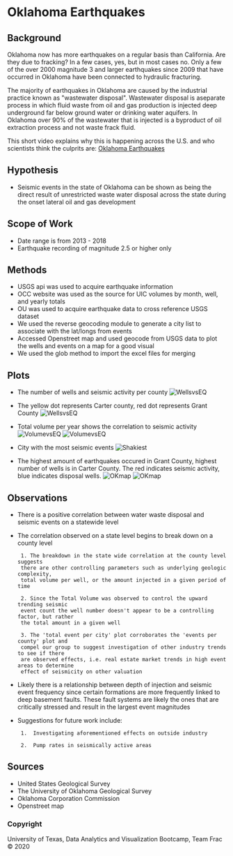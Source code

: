 # Oklahoma Earthquakes

## Background

Oklahoma now has more earthquakes on a regular basis than California. Are they due to fracking?
In a few cases, yes, but in most cases no. Only a few of the over 2000 magnitude 3 and larger earthquakes since 2009 that have occurred in Oklahoma have been connected to hydraulic fracturing. 

The majority of earthquakes in Oklahoma are caused by the industrial practice​ known as "wastewater disposal". Wastewater disposal is a ​separate ​process in which fluid waste from oil and gas production is injected deep underground far below ground water or drinking water aquifers. In Oklahoma over 90% of the wastewater that is injected is a byproduct of oil extraction process and not waste frack fluid.

This short video explains why this is happening across the U.S. and who scientists think the culprits are:
[Oklahoma Earthquakes](https://www.youtube.com/watch?v=AIu3b0WhMgs&feature=youtu.be)

## Hypothesis
* Seismic events in the state of Oklahoma can be shown as being the direct result of unrestricted waste water disposal across the state during the onset lateral oil and gas development

## Scope of Work
* Date range is from 2013 - 2018
* Earthquake recording of magnitude 2.5 or higher only

## Methods
* USGS api was used to acquire earthquake information
* OCC website was used as the source for UIC volumes by month, well, and yearly totals
* OU was used to acquire earthquake data to cross reference USGS dataset
* We used the reverse geocoding module to generate a city list to associate with the lat/longs from events
* Accessed Openstreet map and used geocode from USGS data to plot the wells and events on a map for a good visual 
* We used the glob method to import the excel files for merging

## Plots
* The number of wells and seismic activity per county
![WellsvsEQ](Wells_vs_Earthquakes.png)

* The yellow dot represents Carter county, red dot represents Grant County
![WellsvsEQ](WellsCount_vs_EQEvents.png)

* Total volume per year shows the correlation to seismic activity
![VolumevsEQ](Volume_vs_EQevent.png)
![VolumevsEQ](Volumes_vs_EQevent_scatterplot.png)

* City with the most seismic events
![Shakiest](ShakiestCity.png)

* The highest amount of earthquakes occured in Grant County, highest number of wells is in Carter County. The red indicates seismic activity, blue indicates disposal wells.
![OKmap](ok_map.png)
![OKmap](OK_county_map_withdata.jpg)

## Observations

*  There is a positive correlation between water waste disposal and seismic events on a statewide level

*  The correlation observed on a state level begins to break down on a county level

		1. The breakdown in the state wide correlation at the county level suggests 
		there are other controlling parameters such as underlying geologic complexity, 
		total volume per well, or the amount injected in a given period of time

		2. Since the Total Volume was observed to control the upward trending seismic 
		event count the well number doesn't appear to be a controlling factor, but rather 
		the total amount in a given well

		3. The 'total event per city' plot corroborates the 'events per county' plot and 
		compel our group to suggest investigation of other industry trends to see if there 
		are observed effects, i.e. real estate market trends in high event areas to determine 
		effect of seismicity on other valuation

*	Likely there is a relationship between depth of injection and seismic event frequency since certain formations are more frequently linked to deep basement faults. These fault systems are likely the ones that are critically stressed and result in the largest event magnitudes
      
*  Suggestions for future work include:

		1.  Investigating aforementioned effects on outside industry

		2.  Pump rates in seismically active areas

## Sources

* United States Geological Survey
* The University of Oklahoma Geological Survey
* Oklahoma Corporation Commission
* Openstreet map 

### Copyright

University of Texas, Data Analytics and Visualization Bootcamp, Team Frac © 2020
